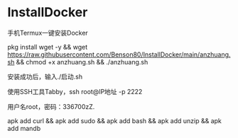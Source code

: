 # InstallDocker
手机Termux一键安装Docker

pkg install wget -y && wget https://raw.githubusercontent.com/Benson80/InstallDocker/main/anzhuang.sh && chmod +x anzhuang.sh && ./anzhuang.sh

安装成功后，输入./启动.sh

使用SSH工具Tabby，ssh root@IP地址 -p 2222

用户名root，密码：336700zZ.

apk add curl && apk add sudo && apk add bash && apk add unzip && apk add mandb
